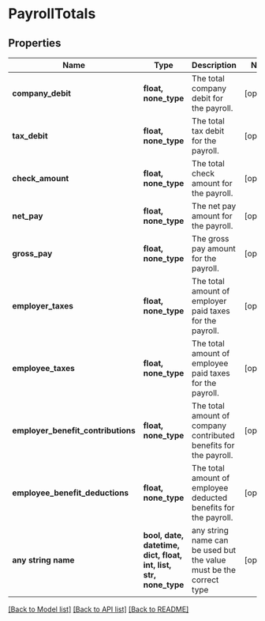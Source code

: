 # PayrollTotals


## Properties
Name | Type | Description | Notes
------------ | ------------- | ------------- | -------------
**company_debit** | **float, none_type** | The total company debit for the payroll. | [optional] 
**tax_debit** | **float, none_type** | The total tax debit for the payroll. | [optional] 
**check_amount** | **float, none_type** | The total check amount for the payroll. | [optional] 
**net_pay** | **float, none_type** | The net pay amount for the payroll. | [optional] 
**gross_pay** | **float, none_type** | The gross pay amount for the payroll. | [optional] 
**employer_taxes** | **float, none_type** | The total amount of employer paid taxes for the payroll. | [optional] 
**employee_taxes** | **float, none_type** | The total amount of employee paid taxes for the payroll. | [optional] 
**employer_benefit_contributions** | **float, none_type** | The total amount of company contributed benefits for the payroll. | [optional] 
**employee_benefit_deductions** | **float, none_type** | The total amount of employee deducted benefits for the payroll. | [optional] 
**any string name** | **bool, date, datetime, dict, float, int, list, str, none_type** | any string name can be used but the value must be the correct type | [optional]

[[Back to Model list]](../../README.md#documentation-for-models) [[Back to API list]](../../README.md#documentation-for-api-endpoints) [[Back to README]](../../README.md)


